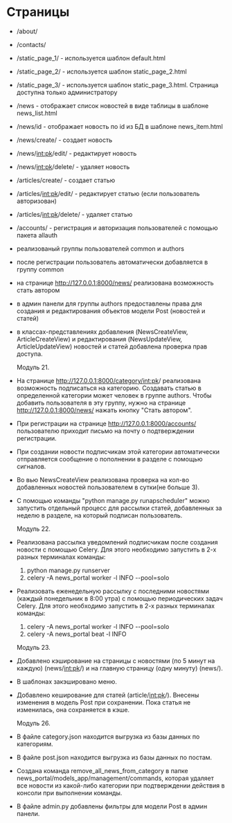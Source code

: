 # Страницы
- /about/
- /contacts/
- /static_page_1/ - используется шаблон default.html
- /static_page_2/ - используется шаблон static_page_2.html
- /static_page_3/ - используется шаблон static_page_3.html. Страница доступна только администратору
- /news - отображает список новостей в виде таблицы в шаблоне news_list.html
- /news/id - отображает новость по id из БД в шаблоне news_item.html
- /news/create/ - создает новость
- /news/<int:pk>/edit/ - редактирует новость
- /news/<int:pk>/delete/ - удаляет новость
- /articles/create/ - создает статью
- /articles/<int:pk>/edit/ - редактирует статью (если пользователь авторизован)
- /articles/<int:pk>/delete/ - удаляет статью
- /accounts/ - регистрация и авторизация пользователей с помощью пакета allauth
- реализованый группы пользователей common и authors
- после регистрации пользователь автоматически добавляется в группу common
- на странице http://127.0.0.1:8000/news/ реализована возможность стать автором
- в админ панели для группы authors предоставлены права для создания и редактирования объектов модели Post (новостей и статей)
- в классах-представлениях добавления (NewsCreateView, ArticleCreateView) и редактирования (NewsUpdateView, ArticleUpdateView) новостей и статей добавлена проверка прав доступа.

  Модуль 21. 
- На странице http://127.0.0.1:8000/category/<int:pk>/ реализована возможность подписаться на категорию. Создавать статью в определенной категории может человек в группе authors. 
Чтобы добавить пользователя в эту группу, нужно на странице http://127.0.0.1:8000/news/ нажать кнопку "Стать автором".
- При регистрации на странице http://127.0.0.1:8000/accounts/ пользователю приходит письмо на почту о подтверждении регистрации.
- При создании новости подписчикам этой категории автоматически отправляется сообщение о пополнении в разделе с помощью сигналов.
- Во вью NewsCreateView реализована проверка на кол-во добавленных новостей пользователем в сутки(не больше 3).
- С помощью команды "python manage.py runapscheduler" можно запустить отдельный процесс для рассылки статей, 
добавленных за неделю в разделе, на который подписан пользователь.

  Модуль 22.
- Реализована рассылка уведомлений подписчикам после создания новости с помощью Celery.
Для этого необходимо запустить в 2-х разных терминалах команды:
	1. python manage.py runserver
	2. celery -A news_portal worker -l INFO --pool=solo
- Реализовать еженедельную рассылку с последними новостями (каждый понедельник в 8:00 утра) с помощью периодических задач Celery.
Для этого необходимо запустить в 2-х разных терминалах команды:
	1. celery -A news_portal worker -l INFO --pool=solo
	2. celery -A news_portal beat -l INFO

  Модуль 23.
- Добавлено кэширование на страницы с новостями (по 5 минут на каждую) (news/<int:pk>/) и на главную страницу (одну минуту) (news/).
- В шаблонах закэшировано меню.
- Добавлено кеширование для статей (article/<int:pk>/). Внесены изменения в модель Post при сохранении.
Пока статья не изменилась, она сохраняется в кэше.

  Модуль 26.
- В файле category.json находится выгрузка из базы данных по категориям.
- В файле post.json находится выгрузка из базы данных по постам.
- Создана команда remove_all_news_from_category в папке news_portal/models_app/management/commands, которая удаляет все новости из 
какой-либо категории при подтверждении действия в консоли при выполнении команды.
- В файле admin.py добавлены фильтры для модели Post в админ панели. 
  